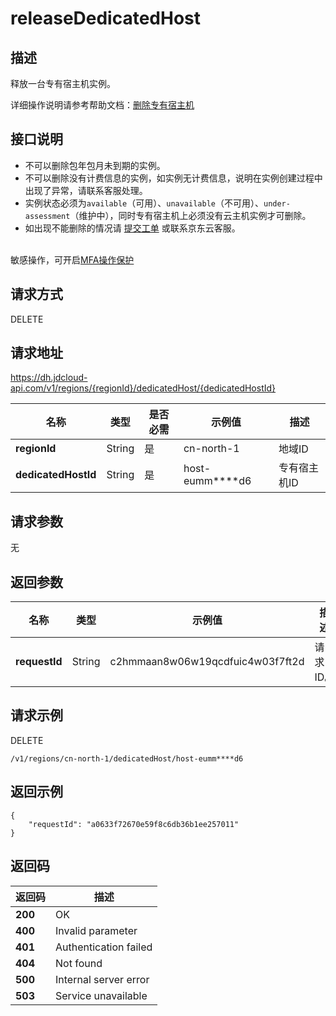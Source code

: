 # releaseDedicatedHost


## 描述
释放一台专有宿主机实例。

详细操作说明请参考帮助文档：[删除专有宿主机](https://docs.jdcloud.com/cn/dedicated-host/delete-dh)

## 接口说明
- 不可以删除包年包月未到期的实例。
- 不可以删除没有计费信息的实例，如实例无计费信息，说明在实例创建过程中出现了异常，请联系客服处理。
- 实例状态必须为`available`（可用）、`unavailable`（不可用）、`under-assessment`（维护中），同时专有宿主机上必须没有云主机实例才可删除。<br>
- 如出现不能删除的情况请 [提交工单](https://ticket.jdcloud.com/applyorder/submit) 或联系京东云客服。

<br>敏感操作，可开启<a href="https://docs.jdcloud.com/cn/security-operation-protection/operation-protection">MFA操作保护</a>

## 请求方式
DELETE

## 请求地址
https://dh.jdcloud-api.com/v1/regions/{regionId}/dedicatedHost/{dedicatedHostId}

|名称|类型|是否必需|示例值|描述|
|---|---|---|---|---|
|**regionId**|String|是|cn-north-1 |地域ID|
|**dedicatedHostId**|String|是|host-eumm****d6 |专有宿主机ID|

## 请求参数
无


## 返回参数
|名称|类型|示例值|描述|
|---|---|---|---|
|**requestId**|String|c2hmmaan8w06w19qcdfuic4w03f7ft2d|请求ID。|

## 请求示例
DELETE

```
/v1/regions/cn-north-1/dedicatedHost/host-eumm****d6
```



## 返回示例
```
{
    "requestId": "a0633f72670e59f8c6db36b1ee257011"
}
```

## 返回码
|返回码|描述|
|---|---|
|**200**|OK|
|**400**|Invalid parameter|
|**401**|Authentication failed|
|**404**|Not found|
|**500**|Internal server error|
|**503**|Service unavailable|
